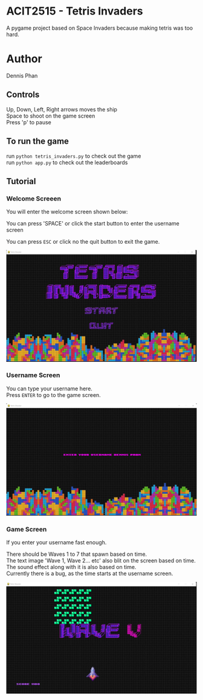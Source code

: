 # ACIT2515 - Tetris Invaders
A pygame project based on Space Invaders because making tetris was too hard.

# Author
Dennis Phan

## Controls

Up, Down, Left, Right arrows moves the ship  
Space to shoot on the game screen  
Press 'p' to pause

## To run the game
run `python tetris_invaders.py` to check out the game  
run `python app.py` to check out the leaderboards

## Tutorial

### Welcome Screeen

You will enter the welcome screen shown below:

You can press 'SPACE' or click the start button to enter the username screen  

You can press `ESC` or click no the quit button to exit the game.

![welcome](./images/readme/welcome_screen.png)

### Username Screen

You can type your username here.  
Press `ENTER` to go to the game screen.


![username](./images/readme/username.png)

### Game Screen

If you enter your username fast enough.

There should be Waves 1 to 7 that spawn based on time.  
The text image 'Wave 1, Wave 2... etc' also blit on the screen based on time.
The sound effect along with it is also based on time.  
Currently there is a bug, as the time starts at the username screen.  

![gameplay](./images/readme/gameplay.png)

